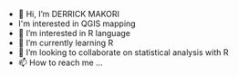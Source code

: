 - 👋 Hi, I’m DERRICK MAKORI
- I'm interested in QGIS mapping
- 👀 I’m interested in  R language
- 🌱 I’m currently learning R
- 💞️ I’m looking to collaborate on statistical analysis with R
- 📫 How to reach me ...

<!---
DERRIMAKO/DERRIMAKO is a ✨ special ✨ repository because its `README.md` (this file) appears on your GitHub profile.
You can click the Preview link to take a look at your changes.
--->
